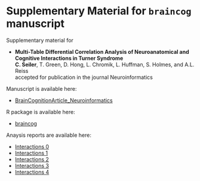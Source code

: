 # Supplementary Material for `braincog` manuscript

Supplementary material for

* **Multi-Table Differential Correlation Analysis of Neuroanatomical and Cognitive Interactions in Turner Syndrome** <br> 
**C. Seiler**, T. Green, D. Hong, L. Chromik, L. Huffman, S. Holmes, and A.L. Reiss <br>
accepted for publication in the journal Neuroinformatics

Manuscript is available here:

* [BrainCognitionArticle_Neuroinformatics](https://christofseiler.github.io/braincog/BrainCognitionArticle_Neuroinformatics.pdf)

R package is available here:

* [braincog](https://github.com/ChristofSeiler/braincog)

Anaysis reports are available here:

* [Interactions 0](https://christofseiler.github.io/braincog/supplementary_materials/Interactions_0.html)
* [Interactions 1](https://christofseiler.github.io/braincog/supplementary_materials/Interactions_1.html)
* [Interactions 2](https://christofseiler.github.io/braincog/supplementary_materials/Interactions_2.html)
* [Interactions 3](https://christofseiler.github.io/braincog/supplementary_materials/Interactions_3.html)
* [Interactions 4](https://christofseiler.github.io/braincog/supplementary_materials/Interactions_4.html)
